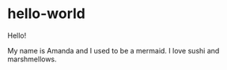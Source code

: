 # hello-world

Hello!

My name is Amanda and I used to be a mermaid.
I love sushi and marshmellows.

